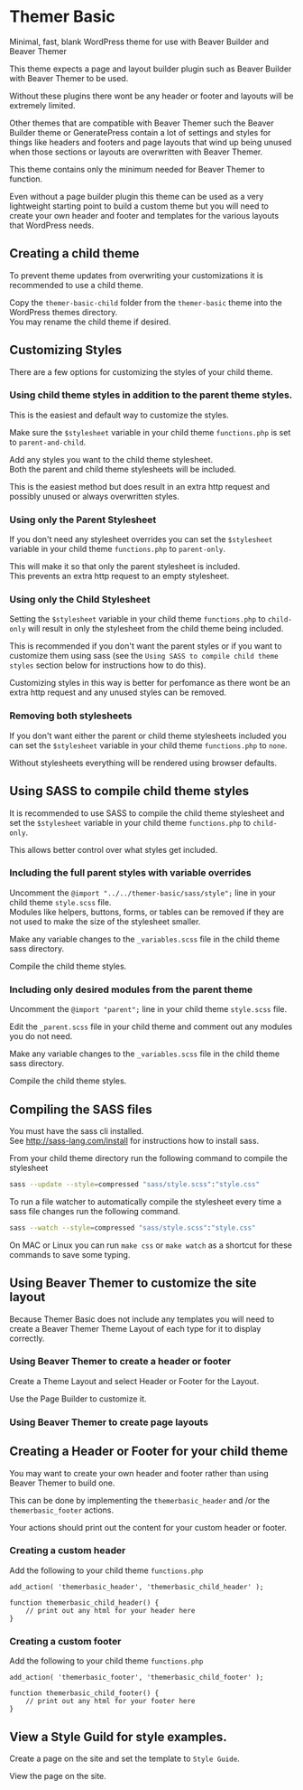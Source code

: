 # Themer Basic
Minimal, fast, blank WordPress theme for use with Beaver Builder and Beaver Themer

This theme expects a page and layout builder plugin such as Beaver Builder with Beaver Themer to be used.

Without these plugins there wont be any header or footer and layouts will be extremely limited.
  
Other themes that are compatible with Beaver Themer such the Beaver Builder theme or GeneratePress contain a lot of settings and styles for things like headers and footers and page layouts that wind up being unused when those sections or layouts are overwritten with Beaver Themer.

This theme contains only the minimum needed for Beaver Themer to function.

Even without a page builder plugin this theme can be used as a very lightweight starting point to build a custom theme but you will need to create your own header and footer and templates for the various layouts that WordPress needs. 

## Creating a child theme

To prevent theme updates from overwriting your customizations it is recommended to use a child theme.

Copy the `themer-basic-child` folder from the `themer-basic` theme into the WordPress themes directory.   
You may rename the child theme if desired.

## Customizing Styles

There are a few options for customizing the styles of your child theme.

### Using child theme styles in addition to the parent theme styles.

This is the easiest and default way to customize the styles.

Make sure the `$stylesheet` variable in your child theme `functions.php` is set to `parent-and-child`. 

Add any styles you want to the child theme stylesheet.  
Both the parent and child theme stylesheets will be included.

This is the easiest method but does result in an extra http request and possibly unused or always overwritten styles. 

### Using only the Parent Stylesheet

If you don't need any stylesheet overrides you can set the `$stylesheet` variable in your child theme `functions.php` to `parent-only`.  

This will make it so that only the parent stylesheet is included.  
This prevents an extra http request to an empty stylesheet.

### Using only the Child Stylesheet

Setting the `$stylesheet` variable in your child theme `functions.php` to `child-only` will result in only the stylesheet from the child theme being included.

This is recommended if you don't want the parent styles or if you want to customize them using sass (see the `Using SASS to compile child theme styles` section below for instructions how to do this).

Customizing styles in this way is better for perfomance as there wont be an extra http request and any unused styles can be removed.

### Removing both stylesheets

If you don't want either the parent or child theme stylesheets included you can set the  `$stylesheet` variable in your child theme `functions.php` to `none`.

Without stylesheets everything will be rendered using browser defaults.

## Using SASS to compile child theme styles

It is recommended to use SASS to compile the child theme stylesheet and set the `$stylesheet` variable in your child theme `functions.php` to `child-only`.

This allows better control over what styles get included.

### Including the full parent styles with variable overrides

Uncomment the `@import "../../themer-basic/sass/style";` line in your child theme `style.scss` file.  
Modules like helpers, buttons, forms, or tables can be removed if they are not used to make the size of the stylesheet smaller. 

Make any variable changes to the `_variables.scss` file in the child theme sass directory.

Compile the child theme styles.

### Including only desired modules from the parent theme

Uncomment the `@import "parent";` line in your child theme `style.scss` file.

Edit the `_parent.scss` file in your child theme and comment out any modules you do not need.

Make any variable changes to the `_variables.scss` file in the child theme sass directory.

Compile the child theme styles.

## Compiling the SASS files

You must have the sass cli installed.  
See http://sass-lang.com/install for instructions how to install sass.

From your child theme directory run the following command to compile the stylesheet

```bash
sass --update --style=compressed "sass/style.scss":"style.css"
```

To run a file watcher to automatically compile the stylesheet every time a sass file changes run the following command.

```bash
sass --watch --style=compressed "sass/style.scss":"style.css"
```

On MAC or Linux you can run `make css` or `make watch` as a shortcut for these commands to save some typing.

## Using Beaver Themer to customize the site layout

Because Themer Basic does not include any templates you will need to create a Beaver Themer Theme Layout of each type for it to display correctly.

### Using Beaver Themer to create a header or footer

Create a Theme Layout and select Header or Footer for the Layout.

Use the Page Builder to customize it.

### Using Beaver Themer to create page layouts



## Creating a Header or Footer for your child theme

You may want to create your own header and footer rather than using Beaver Themer to build one.

This can be done by implementing the `themerbasic_header` and /or the `themerbasic_footer` actions.

Your actions should print out the content for your custom header or footer.

### Creating a custom header

Add the following to your child theme `functions.php`

```
add_action( 'themerbasic_header', 'themerbasic_child_header' );

function themerbasic_child_header() {
	// print out any html for your header here
}
```

### Creating a custom footer

Add the following to your child theme `functions.php`

```
add_action( 'themerbasic_footer', 'themerbasic_child_footer' );

function themerbasic_child_footer() {
	// print out any html for your footer here
}
```

## View a Style Guild for style examples.

Create a page on the site and set the template to `Style Guide`.

View the page on the site.

